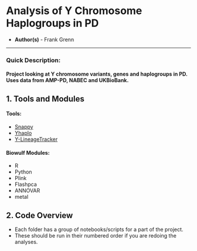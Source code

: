 # Analysis of Y Chromosome Haplogroups in PD
- **Author(s)** - Frank Grenn

---

### Quick Description:
#### Project looking at Y chromosome variants, genes and haplogroups in PD. Uses data from AMP-PD, NABEC and UKBioBank. 

## 1. Tools and Modules
#### Tools:
* [Snappy](https://github.com/chrisgene/snappy)
* [Yhaplo](https://github.com/23andMe/yhaplo)
* [Y-LineageTracker](https://www.picb.ac.cn/PGG/resource.php)

#### Biowulf Modules:
* R 
* Python
* Plink
* Flashpca
* ANNOVAR
* metal

## 2. Code Overview
* Each folder has a group of notebooks/scripts for a part of the project. 
* These should be run in their numbered order if you are redoing the analyses.